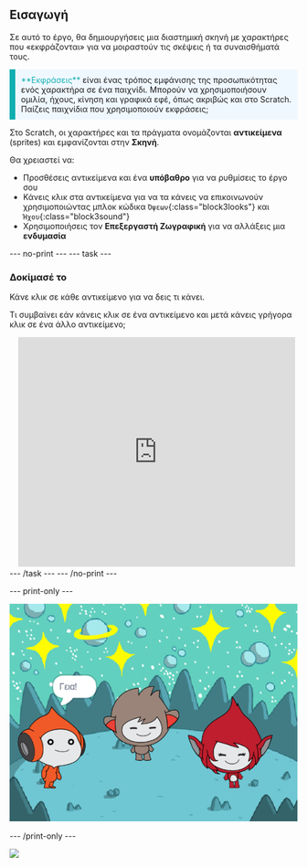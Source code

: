 ## Εισαγωγή

Σε αυτό το έργο, θα δημιουργήσεις μια διαστημική σκηνή με χαρακτήρες που «εκφράζονται» για να μοιραστούν τις σκέψεις ή τα συναισθήματά τους.

<p style="border-left: solid; border-width:10px; border-color: #0faeb0; background-color: aliceblue; padding: 10px;">
<span style="color: #0faeb0">**Εκφράσεις**</span> είναι ένας τρόπος εμφάνισης της προσωπικότητας ενός χαρακτήρα σε ένα παιχνίδι. Μπορούν να χρησιμοποιήσουν ομιλία, ήχους, κίνηση και γραφικά εφέ, όπως ακριβώς και στο Scratch. Παίζεις παιχνίδια που χρησιμοποιούν εκφράσεις;
</p>

Στο Scratch, οι χαρακτήρες και τα πράγματα ονομάζονται **αντικείμενα** (sprites) και εμφανίζονται στην **Σκηνή**.

Θα χρειαστεί να:
+ Προσθέσεις αντικείμενα και ένα **υπόβαθρο** για να ρυθμίσεις το έργο σου
+ Κάνεις κλικ στα αντικείμενα για να τα κάνεις να επικοινωνούν χρησιμοποιώντας μπλοκ κώδικα `Όψεων`{:class="block3looks"} και `Ήχου`{:class="block3sound"}
+ Χρησιμοποιήσεις τον **Επεξεργαστή Ζωγραφική** για να αλλάξεις μια **ενδυμασία**

--- no-print --- --- task ---
### Δοκίμασέ το
<div style="display: flex; flex-wrap: wrap">
<div style="flex-basis: 175px; flex-grow: 1">  
Κάνε κλικ σε κάθε αντικείμενο για να δεις τι κάνει. 

Τι συμβαίνει εάν κάνεις κλικ σε ένα αντικείμενο και μετά κάνεις γρήγορα κλικ σε ένα άλλο αντικείμενο;
</div>
<div class="scratch-preview" style="margin-left: 15px;">
  <iframe allowtransparency="true" width="485" height="402" src="https://scratch.mit.edu/projects/embed/599522701/?autostart=false" frameborder="0"></iframe>
</div>
</div>
--- /task --- --- /no-print ---

--- print-only ---

![Το ολοκληρωμένο έργο.](images/showcase_static.png)

--- /print-only ---

![](https://code.org/api/hour/begin_raspi_space.png)
